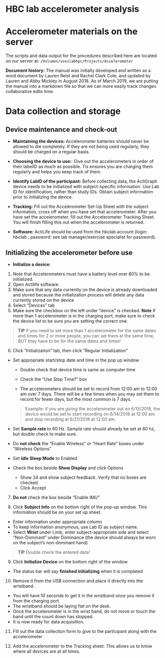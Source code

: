 # HBC lab accelerometer analysis


# Accelerometer materials on the server

The scripts and data output for the procedures described here are located on our server at:
`/Volumes/vosslabhpc/Projects/Accelerometer`

**Document history:** The manual was initially developed and written as a word document by Lauren Reist and Rachel Clark Cole, and updated by Lauren and Abby Mickley in August 2018. As of March 2019, we are putting the manual into a markdown file so that we can more easily track changes collaborative edits time. 


# Data collection and storage

## Device maintenance and check-out 

* **Maintaining the devices:** Accelerometer batteries should never be allowed to die completely.  If they are not being used regularly, they should be charged on a regular basis.

* **Choosing the device to use:**: Give out the accelerometers in order of their labelID as much as possible. Tis ensures you are charging them regularly and helps you keep track of them.  

* **Identify LabID of the participant:** Before collecting data, the ActiGraph device needs to be initialized with subject-specific information. Use Lab ID for identification, rather than study IDs. Obtain subject information prior to initializing the device. 

* **Tracking:** Fill out the Accelerometer Set-Up Sheet with the subject information, cross off when you have set that accelerometer. After you have set the accelerometer, fill out the Accelerometer Tracking Sheet. You will finish filling this out when the accelerometer is returned.  

* **Software:** ActiLife should be used from the hbclab account (login: hbclab , password: see lab manager/exercise specialist for password). 



## Initializing the accelerometer before use

* **Initialize a device:**  
1. Note that Accelerometers must have a battery level over 80% to be initialized.   
2. Open Actilife software.  
3. Make sure that any data currently on the device is already downloaded and stored because the initialization process will delete any data currently stored on the device  
4. Select “Devices” tab  
5. Make sure the checkbox on the left under “device” is checked. **Note** if more than 1 accelerometer is in the charging port, make sure to check the device list to be sure you are setting the correct one.  

> **TIP** If you need to set more than 1 accelerometer for the same dates and times for 2 or more people, you can set them at the same time, BUT they have to be for the same dates and times!

6. Click “Initialization” tab, then click “Regular Initialization”
*  Set appropriate start/stop date and time in the pop up window

    * Double check that device time is same as computer time

	* Check the “Use Stop Time?” box

	* The accelerometers should be set to record from 12:00 am to 12:00 am over 7 days. There will be a few times when you may set them to record for fewer days, but the most common is 7 days. 

    > Example:  if you are giving the accelerometer out on 6/13/2018, the device would be set to  start recording on 6/14/2018 at 12:00 am and stop recording at 6/21/2018 at 12:00 am.

    
* Set **Sample rate** to 60 Hz. Sample rate should already be set at 60 hz, but double check to make sure. 
* Do **not check** the “Enable Wireless” or “Heart Rate” boxes under “Wireless Options”
* Set **Idle Sleep Mode** to Enabled
* Check the box beside **Show Display** and click Options
    * Show 24 and show subject feedback. Verify that no boxes are checked 
    * Click Accept

7. **Do not** check the box beside “Enable IMU”

8. Click **Subject Info** on the bottom right of the pop-up window. This information should be on your set up sheet.
* Enter information under appropriate column
* To keep information anonymous, use Lab ID as subject name.
* Select **Wrist** under Limb, enter subject-appropriate side and select “Non-Dominant” under Dominance (the device should always be worn on the subject’s non-dominant hand)
> **TIP** Double check the entered data!

9. Click **Initialize Device** on the bottom right of the window
* The status bar will say **finished initializing** when it is completed

10. Remove it from the USB connection and place it directly into the wristband.  
* You will have 10 seconds to get it in the wristband once you remove it from the charging port.  
* The wristband should be laying flat on the desk.  
* Once the accelerometer is in the wrist band, do not move or touch the band until the count down has stopped.
* It is now ready for data acquisition.

11. Fill out the data collection form to give to the participant along with the accelerometer

12. Add the accelerometer to the Tracking sheet.  This allows us to know where all devices are at all times. 

